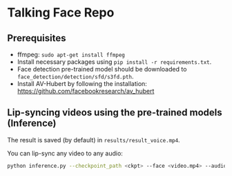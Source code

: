 # Talking Face Repo

## Prerequisites
- ffmpeg: `sudo apt-get install ffmpeg`
- Install necessary packages using `pip install -r requirements.txt`.
- Face detection pre-trained model should be downloaded to `face_detection/detection/sfd/s3fd.pth`.
- Install AV-Hubert by following the installation: https://github.com/facebookresearch/av_hubert

## Lip-syncing videos using the pre-trained models (Inference)

The result is saved (by default) in `results/result_voice.mp4`.

You can lip-sync any video to any audio:

```bash
python inference.py --checkpoint_path <ckpt> --face <video.mp4> --audio <an-audio-source>
```